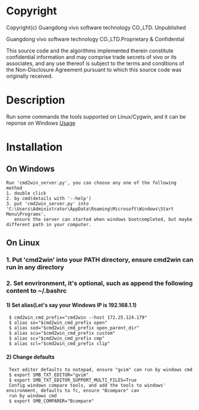 # Copyright
Copyright(c) Guangdong vivo software technology CO.,LTD. Unpublished

Guangdong vivo software technology CO.,LTD.Proprietary & Confidential

This source code and the algorithms implemented therein constitute
confidential information and may comprise trade secrets of vivo
or its associates, and any use thereof is subject to the terms and
conditions of the Non-Disclosure Agreement pursuant to which this
source code was originally received.

# Description
Run some commands the tools supported on Linux/Cygwin, and it can be reponse on Windows
[Usage](https://github.com/xiezhulin/cmd2win/blob/master/cmd2win)

# Installation
## On Windows
    Run 'cmd2win_server.py', you can choose any one of the following method
    1. double click
    2. by cmd(details with '--help')
    3. put 'cmd2win_server.py' into 'C:\Users\Administrator\AppData\Roaming\Microsoft\Windows\Start Menu\Programs',
       ensure the server can started when windows bootcompleted, but maybe different path in your computer.
## On Linux
### 1. Put 'cmd2win' into your PATH directory, ensure cmd2win can run in any directory
### 2. Set envrironment, it's optional, such as append the following content to ~/.bashrc
#### 1) Set alias(Let's say your Windows IP is 192.168.1.1)
     $ cmd2win_cmd_prefix="cmd2win --host 172.25.124.179"
     $ alias so="$cmd2win_cmd_prefix open"
     $ alias sod="$cmd2win_cmd_prefix open_parent_dir"
     $ alias scu="$cmd2win_cmd_prefix custom"
     $ alias sc="$cmd2win_cmd_prefix cmp"
     $ alias scl="$cmd2win_cmd_prefix clip"
#### 2) Change defaults
     Text editor defaults to notepad, ensure "gvim" can run by windows cmd
     $ export SMB_TXT_EDITOR="gvim"
     $ export SMB_TXT_EDITOR_SUPPORT_MULTI_FILES=True
     Config windows compare tools, and add the tools to windows' environment, defaults to fc, ensure "Bcompare" can
     run by windows cmd
     $ export SMB_COMPARER="Bcompare"
